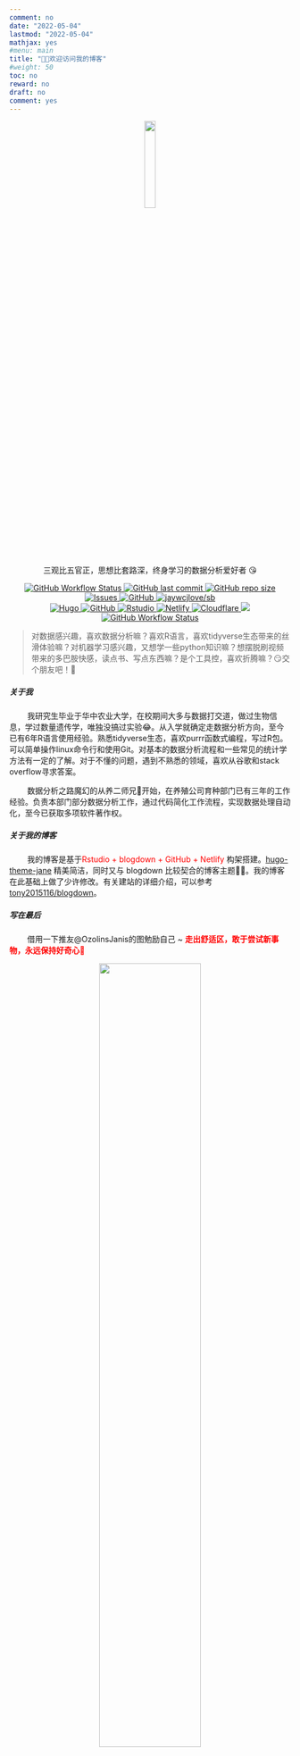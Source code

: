 ```yaml
---
comment: no
date: "2022-05-04"
lastmod: "2022-05-04"
mathjax: yes
#menu: main
title: "👋🏻欢迎访问我的博客"
#weight: 50
toc: no
reward: no
draft: no
comment: yes
---
```


<p align="center">
    <img src="/./about_files/my_photo.png" alt="" width="20%"/>
    <p align="center">三观比五官正，思想比套路深，终身学习的数据分析爱好者 😘</p>
</p>

<!--- #整段注释
<p align="center">
    <img src='https://avataaars.io/?avatarStyle=Circle&topType=ShortHairShortFlat&accessoriesType=Blank&hairColor=Black&facialHairType=Blank&clotheType=BlazerShirt&eyeType=Default&eyebrowType=DefaultNatural&mouthType=Smile&skinColor=Light'
/>
</p>

<img style="float: left;" src="/./about_files/微信图片_20220607153202.png" alt="" width="20%"/>
--->

<p align="center">
    <a href="https://github.com/xianmin/hugo-theme-jane" target="_blank">
        <img alt="GitHub Workflow Status" src="https://img.shields.io/badge/blog%20theme-Hugo--theme--jane-orange">
    </a>
    <a href="#">
        <img src="https://img.shields.io/github/last-commit/tony2015116/blogdown" alt="GitHub last commit"/>
    </a>
    <a href="https://github.com/tony2015116/blogdown" target="_blank">
        <img alt="GitHub repo size" src="https://img.shields.io/github/repo-size/tony2015116/blogdown">
    </a>
    <a href="https://github.com/tony2015116/blog_comments" target="_blank">
        <img alt="Issues" src="https://img.shields.io/github/issues/tony2015116/blog_comments" />
    </a>
    <a href="https://github.com/tony2015116/blogdown" target="_blank">
        <img alt="GitHub" src="https://img.shields.io/github/license/tony2015116/blogdown"/>
    </a>
    <a href="#" target="_blank">
        <img src="https://jaywcjlove.github.io/sb/lang/chinese.svg" alt="jaywcjlove/sb"/>
    </a>
    <br/>
    <a href="#" target="_blank">
        <img src="https://img.shields.io/badge/-Hugo-black?style=flat&logo=Hugo&labelColor=5c5c5c&color=1182c3" alt="Hugo"/>
    </a>
    <a href="#" target="_blank">
        <img src="https://img.shields.io/badge/-GitHub-black?style=flat&logo=GitHub&labelColor=5c5c5c&color=1182c3" alt="GitHub"/>
    </a>
    <a href="#" target="_blank">
        <img src="https://img.shields.io/badge/-Rstudio-black?style=flat&logo=Rstudio&labelColor=5c5c5c&color=1182c3" alt="Rstudio"/>
    </a>
     </a>
    <a href="#" target="_blank">
        <img src="https://img.shields.io/badge/-Netlify-black?style=flat&logo=Netlify&labelColor=5c5c5c&color=1182c3" alt="Netlify"/>
    </a>
    <a href="#" target="_blank">
        <img src="https://img.shields.io/badge/-Cloudflare-black?style=flat&logo=Cloudflare&labelColor=5c5c5c&color=1182c3" alt="Cloudflare"/>
    </a>
    <a href="https://www.name.com/zh-cn/" target="_blank"><img src="https://img.shields.io/badge/domain%20website-name.com-1182c3">
    </a>
    <br/>
    <a href="/./about_files/my_cv.pdf" download="my_cv.pdf" target="_blank">
        <img alt="GitHub Workflow Status" src="https://img.shields.io/badge/CV-点击下载我的简历-red?style=flat">
    </a>
 </p>

<!--- #整段注释
![jaywcjlove/sb](https://jaywcjlove.github.io/sb/lang/chinese.svg) #国旗badge
 <a href="https://github.com/pudongping/pudongping.github.io/pulls" target="_blank"><img alt="GitHub pull requests" src="https://img.shields.io/github/issues-pr/pudongping/pudongping.github.io" /></a> #github pull request badge

#不考虑对齐的badge
![Hugo](https://img.shields.io/badge/-Hugo-black?style=plastic&logo=Hugo&labelColor=5c5c5c&color=1182c3) 
![GitHub](https://img.shields.io/badge/-GitHub-black?style=plastic&logo=GitHub&labelColor=5c5c5c&color=1182c3) 
![Rstudio](https://img.shields.io/badge/-Rstudio-black?style=plastic&logo=Rstudio&labelColor=5c5c5c&color=1182c3) 
![Netlify](https://img.shields.io/badge/-Netlify-black?style=plastic&logo=Netlify&labelColor=5c5c5c&color=1182c3) 
![cloudflare](https://img.shields.io/badge/-Cloudflare-black?style=plastic&logo=Cloudflare&labelColor=5c5c5c&color=1182c3) 
<a href="https://www.name.com/zh-cn/" target="_blank"><img src="https://img.shields.io/badge/website-name.com-1182c3"></a>
 --->

> 对数据感兴趣，喜欢数据分析嘛？喜欢R语言，喜欢tidyverse生态带来的丝滑体验嘛？对机器学习感兴趣，又想学一些python知识嘛？想摆脱刷视频带来的多巴胺快感，读点书、写点东西嘛？是个工具控，喜欢折腾嘛？😏交个朋友吧！🍺

##### 关于我
<p style="text-indent:32px;">
    我研究生毕业于华中农业大学，在校期间大多与数据打交道，做过生物信息，学过数量遗传学，唯独没搞过实验😂。从入学就确定走数据分析方向，至今已有6年R语言使用经验。熟悉tidyverse生态，喜欢purrr函数式编程，写过R包。可以简单操作linux命令行和使用Git。对基本的数据分析流程和一些常见的统计学方法有一定的了解。对于不懂的问题，遇到不熟悉的领域，喜欢从谷歌和stack overflow寻求答案。
    </p>
<p style="text-indent:32px;">
    数据分析之路魔幻的从养二师兄🐷开始，在养殖公司育种部门已有三年的工作经验。负责本部门部分数据分析工作，通过代码简化工作流程，实现数据处理自动化，至今已获取多项软件著作权。
    </p>

<!---#另一种简历下载按钮
<p align="center"> <a href="/./about_files/my_cv.pdf" download="my_cv.pdf"> <strong>~点击下载我的简历~<strong> </a> </p>
--->

##### 关于我的博客
<p style="text-indent:32px;">
    我的博客是基于<font color=red>Rstudio + blogdown + GitHub + Netlify</font> 构架搭建。<a href="https://github.com/xianmin/hugo-theme-jane">hugo-theme-jane</a> 精美简洁，同时又与 blogdown 比较契合的博客主题👍🏻。我的博客在此基础上做了少许修改。有关建站的详细介绍，可以参考 <a href="https://github.com/tony2015116/blogdown">tony2015116/blogdown</a>。
    </p>
    
##### 写在最后    
<p style="text-indent:32px;">
借用一下推友@OzolinsJanis的图勉励自己 ~ <span style="color:red;"><strong>走出舒适区，敢于尝试新事物，永远保持好奇心💪<strong></span>
    </p>
<p align="center">
    <img src="/./about_files/like.png" alt="" width="60%"/>
</p>